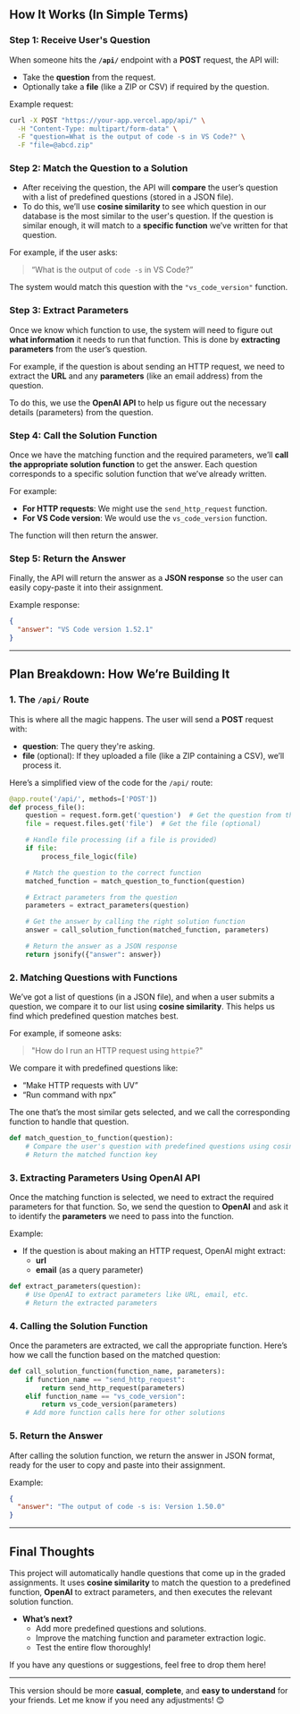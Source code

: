 ## **How It Works (In Simple Terms)**

### **Step 1: Receive User's Question**
When someone hits the **`/api/`** endpoint with a **POST** request, the API will:
- Take the **question** from the request.
- Optionally take a **file** (like a ZIP or CSV) if required by the question.

Example request:
```bash
curl -X POST "https://your-app.vercel.app/api/" \
  -H "Content-Type: multipart/form-data" \
  -F "question=What is the output of code -s in VS Code?" \
  -F "file=@abcd.zip"
```

### **Step 2: Match the Question to a Solution**
- After receiving the question, the API will **compare** the user’s question with a list of predefined questions (stored in a JSON file).
- To do this, we’ll use **cosine similarity** to see which question in our database is the most similar to the user's question. If the question is similar enough, it will match to a **specific function** we’ve written for that question.

For example, if the user asks:
> “What is the output of `code -s` in VS Code?”

The system would match this question with the `"vs_code_version"` function.

### **Step 3: Extract Parameters**
Once we know which function to use, the system will need to figure out **what information** it needs to run that function. This is done by **extracting parameters** from the user’s question.

For example, if the question is about sending an HTTP request, we need to extract the **URL** and any **parameters** (like an email address) from the question.

To do this, we use the **OpenAI API** to help us figure out the necessary details (parameters) from the question.

### **Step 4: Call the Solution Function**
Once we have the matching function and the required parameters, we’ll **call the appropriate solution function** to get the answer. Each question corresponds to a specific solution function that we’ve already written.

For example:
- **For HTTP requests**: We might use the `send_http_request` function.
- **For VS Code version**: We would use the `vs_code_version` function.

The function will then return the answer.

### **Step 5: Return the Answer**
Finally, the API will return the answer as a **JSON response** so the user can easily copy-paste it into their assignment.

Example response:
```json
{
  "answer": "VS Code version 1.52.1"
}
```

---

## **Plan Breakdown: How We’re Building It**

### **1. The `/api/` Route**
This is where all the magic happens. The user will send a **POST** request with:
- **question**: The query they're asking.
- **file** (optional): If they uploaded a file (like a ZIP containing a CSV), we’ll process it.

Here’s a simplified view of the code for the `/api/` route:
```python
@app.route('/api/', methods=['POST'])
def process_file():
    question = request.form.get('question')  # Get the question from the request
    file = request.files.get('file')  # Get the file (optional)

    # Handle file processing (if a file is provided)
    if file:
        process_file_logic(file)

    # Match the question to the correct function
    matched_function = match_question_to_function(question)

    # Extract parameters from the question
    parameters = extract_parameters(question)

    # Get the answer by calling the right solution function
    answer = call_solution_function(matched_function, parameters)

    # Return the answer as a JSON response
    return jsonify({"answer": answer})
```

### **2. Matching Questions with Functions**
We’ve got a list of questions (in a JSON file), and when a user submits a question, we compare it to our list using **cosine similarity**. This helps us find which predefined question matches best.

For example, if someone asks:
> "How do I run an HTTP request using `httpie`?"

We compare it with predefined questions like:
- “Make HTTP requests with UV”
- “Run command with npx”

The one that’s the most similar gets selected, and we call the corresponding function to handle that question.

```python
def match_question_to_function(question):
    # Compare the user's question with predefined questions using cosine similarity
    # Return the matched function key
```

### **3. Extracting Parameters Using OpenAI API**
Once the matching function is selected, we need to extract the required parameters for that function. So, we send the question to **OpenAI** and ask it to identify the **parameters** we need to pass into the function.

Example:
- If the question is about making an HTTP request, OpenAI might extract:
  - **url**
  - **email** (as a query parameter)

```python
def extract_parameters(question):
    # Use OpenAI to extract parameters like URL, email, etc.
    # Return the extracted parameters
```

### **4. Calling the Solution Function**
Once the parameters are extracted, we call the appropriate function. Here’s how we call the function based on the matched question:

```python
def call_solution_function(function_name, parameters):
    if function_name == "send_http_request":
        return send_http_request(parameters)
    elif function_name == "vs_code_version":
        return vs_code_version(parameters)
    # Add more function calls here for other solutions
```

### **5. Return the Answer**
After calling the solution function, we return the answer in JSON format, ready for the user to copy and paste into their assignment.

Example:
```json
{
  "answer": "The output of code -s is: Version 1.50.0"
}
```

---

## **Final Thoughts**

This project will automatically handle questions that come up in the graded assignments. It uses **cosine similarity** to match the question to a predefined function, **OpenAI** to extract parameters, and then executes the relevant solution function.

- **What’s next?**
  - Add more predefined questions and solutions.
  - Improve the matching function and parameter extraction logic.
  - Test the entire flow thoroughly!

If you have any questions or suggestions, feel free to drop them here!

---

This version should be more **casual**, **complete**, and **easy to understand** for your friends. Let me know if you need any adjustments! 😊
